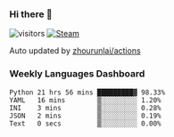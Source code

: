 ### Hi there 👋

![visitors](https://visitor-badge.glitch.me/badge?page_id=zhourunlai)
[![Steam](https://img.shields.io/badge/dynamic/json?label=Steam&query=%24.data.totalSubs&url=https%3A%2F%2Fapi.spencerwoo.com%2Fsubstats%2F%3Fsource%3DsteamGames%26queryKey%3D76561198285156854&suffix=%20Games&logo=steam&labelColor=134375&color=0b1a37&longCache=true)](http://steamcommunity.com/profiles/76561198285156854)

Auto updated by <a href="https://github.com/zhourunlai/zhourunlai/actions" target="_blank">zhourunlai/actions</a>

### Weekly Languages Dashboard

<!--PART:wakatime-->
```text
Python 21 hrs 56 mins █████████▓ 98.33%
YAML   16 mins        ▒░░░░░░░░░ 1.20%
INI    3 mins         ▒░░░░░░░░░ 0.28%
JSON   2 mins         ▒░░░░░░░░░ 0.19%
Text   0 secs         ▒░░░░░░░░░ 0.00%
```
<!--PART:wakatime-->

